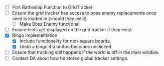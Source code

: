 - [ ] Port Battleship Function to GridTracker
- [ ] Ensure the grid tracker has access to boss enemy replacements once seed is loaded in (should they exist).
	- [ ] Make Boss Enemy functional.
- [ ] Ensure hints get displayed on the grid tracker if they exist.
- [x] Bingo Implementation
	- [x] Include functionality for non-square boards.
	- [x] Undo a bingo if a button becomes unclicked. 
- [ ] Ensure that tracking still happens if the world is off in the main window.
- [ ] Contact DA about how he stored global tracker settings.